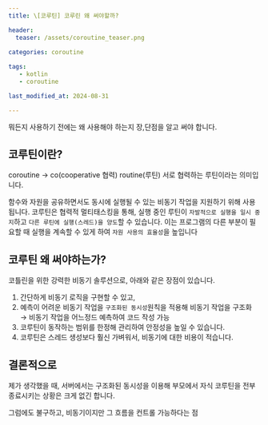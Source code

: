 ```yaml
---
title: \[코루틴] 코루린 왜 써야할까?

header:
  teaser: /assets/coroutine_teaser.png

categories: coroutine
   
tags:
   - kotlin
   - coroutine

last_modified_at: 2024-08-31 

---
```


뭐든지 사용하기 전에는 왜 사용해야 하는지 장,단점을 알고 써야 합니다.

## 코루틴이란?
coroutine → co(cooperative 협력) routine(루틴) 서로 협력하는 루틴이라는 의미입니다.

함수와 자원을 공유하면서도 동시에 실행될 수 있는 비동기 작업을 지원하기 위해 사용됩니다. 코루틴은 협력적 멀티태스킹을 통해, 실행 중인 루틴이 `자발적으로 실행을 일시 중지`하고 `다른 루틴에 실행(스레드)을 양도`할 수 있습니다. 이는 프로그램의 다른 부분이 필요할 때 실행을 계속할 수 있게 하여 `자원 사용의 효율성`을 높입니다

## 코루틴 왜 써야하는가?
코틀린을 위한 강력한 비동기 솔루션으로, 아래와 같은 장점이 있습니다.

1.  간단하게 비동기 로직을 구현할 수 있고,
2.  예측이 어려운 비동기 작업을 `구조화된 동시성`원칙을 적용해 비동기 작업을 구조화 → 비동기 작업을 어느정드 예측하여 코드 작성 가능
3.  코루틴이 동작하는 범위를 한정해 관리하여 안정성을 높일 수 있습니다.
4.  코루틴은 스레드 생성보다 훨신 가벼워서, 비동기에 대한 비용이 적습니다.

## 결론적으로
제가 생각했을 때, 서버에서는 구조화된 동시성을 이용해 부모에서 자식 코루틴을 전부 종료시키는 상황은 크게 없긴 합니다.

그럼에도 불구하고, 비동기이지만 그 흐름을 컨트롤 가능하다는 점
<!--stackedit_data:
eyJoaXN0b3J5IjpbMTYxMjEzMjUwNywxMDg2NDUxMzM4XX0=
-->